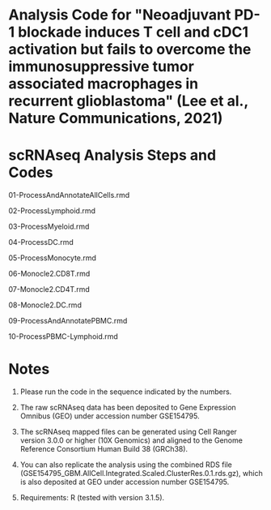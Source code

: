 # Analysis Code for "Neoadjuvant PD-1 blockade induces T cell and cDC1 activation but fails to overcome the immunosuppressive tumor associated macrophages in recurrent glioblastoma" (Lee et al., Nature Communications, 2021)

# scRNAseq Analysis Steps and Codes
01-ProcessAndAnnotateAllCells.rmd

02-ProcessLymphoid.rmd

03-ProcessMyeloid.rmd

04-ProcessDC.rmd

05-ProcessMonocyte.rmd

06-Monocle2.CD8T.rmd

07-Monocle2.CD4T.rmd

08-Monocle2.DC.rmd

09-ProcessAndAnnotatePBMC.rmd

10-ProcessPBMC-Lymphoid.rmd


# Notes
1. Please run the code in the sequence indicated by the numbers.

2. The raw scRNAseq data has been deposited to Gene Expression Omnibus (GEO) under accession number GSE154795.

3. The scRNAseq mapped files can be generated using Cell Ranger version 3.0.0 or higher (10X Genomics) and aligned to the Genome Reference Consortium Human Build 38 (GRCh38).

4. You can also replicate the analysis using the combined RDS file (GSE154795_GBM.AllCell.Integrated.Scaled.ClusterRes.0.1.rds.gz), which is also deposited at GEO under accession number GSE154795.

5. Requirements: R (tested with version 3.1.5).
